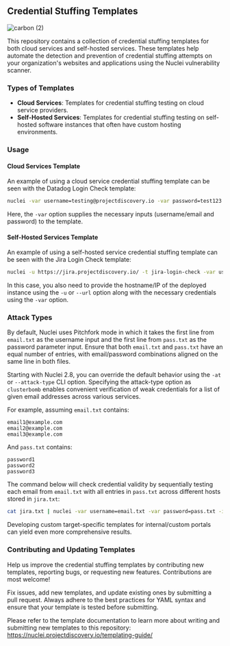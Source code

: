 ## Credential Stuffing Templates

![carbon (2)](https://github.com/projectdiscovery/nuclei-templates/assets/28601533/bfdd0f4d-60aa-4b87-9cad-1fd4169327f3)


This repository contains a collection of credential stuffing templates for both cloud services and self-hosted services. These templates help automate the detection and prevention of credential stuffing attempts on your organization's websites and applications using the Nuclei vulnerability scanner.

### Types of Templates

- **Cloud Services**: Templates for credential stuffing testing on cloud service providers.
- **Self-Hosted Services**: Templates for credential stuffing testing on self-hosted software instances that often have custom hosting environments.

### Usage

#### Cloud Services Template

An example of using a cloud service credential stuffing template can be seen with the Datadog Login Check template:

```bash
nuclei -var username=testing@projectdiscovery.io -var password=test123 -t datadog-login-check
```

Here, the `-var` option supplies the necessary inputs (username/email and password) to the template.

#### Self-Hosted Services Template

An example of using a self-hosted service credential stuffing template can be seen with the Jira Login Check template:

```bash
nuclei -u https://jira.projectdiscovery.io/ -t jira-login-check -var username=testing@projectdiscovery.io -var password=test123 
```

In this case, you also need to provide the hostname/IP of the deployed instance using the `-u` or `--url` option along with the necessary credentials using the `-var` option.

### Attack Types

By default, Nuclei uses Pitchfork mode in which it takes the first line from `email.txt` as the username input and the first line from `pass.txt` as the password parameter input. Ensure that both `email.txt` and `pass.txt` have an equal number of entries, with email/password combinations aligned on the same line in both files.

Starting with Nuclei 2.8, you can override the default behavior using the `-at` or `--attack-type` CLI option. Specifying the attack-type option as `clusterbomb` enables convenient verification of weak credentials for a list of given email addresses across various services.

For example, assuming `email.txt` contains:

```
email1@example.com
email2@example.com
email3@example.com
```

And `pass.txt` contains:

```
password1
password2
password3
```

The command below will check credential validity by sequentially testing each email from `email.txt` with all entries in `pass.txt` across different hosts stored in `jira.txt`:

```bash
cat jira.txt | nuclei -var username=email.txt -var password=pass.txt -id jira-login-check -attack-type clusterbomb
```

Developing custom target-specific templates for internal/custom portals can yield even more comprehensive results.

### Contributing and Updating Templates

Help us improve the credential stuffing templates by contributing new templates, reporting bugs, or requesting new features. Contributions are most welcome!


Fix issues, add new templates, and update existing ones by submitting a pull request. Always adhere to the best practices for YAML syntax and ensure that your template is tested before submitting.

Please refer to the template documentation to learn more about writing and submitting new templates to this repository: https://nuclei.projectdiscovery.io/templating-guide/
